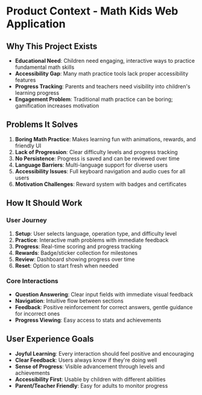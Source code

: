 # Product Context - Math Kids Web Application

## Why This Project Exists
- **Educational Need**: Children need engaging, interactive ways to practice fundamental math skills
- **Accessibility Gap**: Many math practice tools lack proper accessibility features
- **Progress Tracking**: Parents and teachers need visibility into children's learning progress
- **Engagement Problem**: Traditional math practice can be boring; gamification increases motivation

## Problems It Solves
1. **Boring Math Practice**: Makes learning fun with animations, rewards, and friendly UI
2. **Lack of Progression**: Clear difficulty levels and progress tracking
3. **No Persistence**: Progress is saved and can be reviewed over time
4. **Language Barriers**: Multi-language support for diverse users
5. **Accessibility Issues**: Full keyboard navigation and audio cues for all users
6. **Motivation Challenges**: Reward system with badges and certificates

## How It Should Work
### User Journey
1. **Setup**: User selects language, operation type, and difficulty level
2. **Practice**: Interactive math problems with immediate feedback
3. **Progress**: Real-time scoring and progress tracking
4. **Rewards**: Badge/sticker collection for milestones
5. **Review**: Dashboard showing progress over time
6. **Reset**: Option to start fresh when needed

### Core Interactions
- **Question Answering**: Clear input fields with immediate visual feedback
- **Navigation**: Intuitive flow between sections
- **Feedback**: Positive reinforcement for correct answers, gentle guidance for incorrect ones
- **Progress Viewing**: Easy access to stats and achievements

## User Experience Goals
- **Joyful Learning**: Every interaction should feel positive and encouraging
- **Clear Feedback**: Users always know if they're doing well
- **Sense of Progress**: Visible advancement through levels and achievements
- **Accessibility First**: Usable by children with different abilities
- **Parent/Teacher Friendly**: Easy for adults to monitor progress 